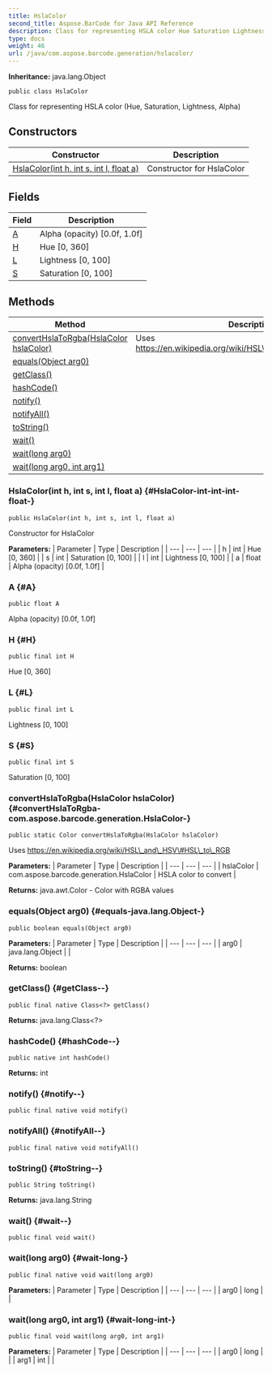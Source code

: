 ```yaml
---
title: HslaColor
second_title: Aspose.BarCode for Java API Reference
description: Class for representing HSLA color Hue Saturation Lightness Alpha
type: docs
weight: 46
url: /java/com.aspose.barcode.generation/hslacolor/
---
```

**Inheritance:**
java.lang.Object
```
public class HslaColor
```

Class for representing HSLA color (Hue, Saturation, Lightness, Alpha)
## Constructors

| Constructor | Description |
| --- | --- |
| [HslaColor(int h, int s, int l, float a)](#HslaColor-int-int-int-float-) | Constructor for HslaColor |
## Fields

| Field | Description |
| --- | --- |
| [A](#A) | Alpha (opacity) [0.0f, 1.0f] |
| [H](#H) | Hue [0, 360] |
| [L](#L) | Lightness [0, 100] |
| [S](#S) | Saturation [0, 100] |
## Methods

| Method | Description |
| --- | --- |
| [convertHslaToRgba(HslaColor hslaColor)](#convertHslaToRgba-com.aspose.barcode.generation.HslaColor-) | Uses https://en.wikipedia.org/wiki/HSL\_and\_HSV\#HSL\_to\_RGB |
| [equals(Object arg0)](#equals-java.lang.Object-) |  |
| [getClass()](#getClass--) |  |
| [hashCode()](#hashCode--) |  |
| [notify()](#notify--) |  |
| [notifyAll()](#notifyAll--) |  |
| [toString()](#toString--) |  |
| [wait()](#wait--) |  |
| [wait(long arg0)](#wait-long-) |  |
| [wait(long arg0, int arg1)](#wait-long-int-) |  |
### HslaColor(int h, int s, int l, float a) {#HslaColor-int-int-int-float-}
```
public HslaColor(int h, int s, int l, float a)
```


Constructor for HslaColor

**Parameters:**
| Parameter | Type | Description |
| --- | --- | --- |
| h | int | Hue [0, 360] |
| s | int | Saturation [0, 100] |
| l | int | Lightness [0, 100] |
| a | float | Alpha (opacity) [0.0f, 1.0f] |

### A {#A}
```
public float A
```


Alpha (opacity) [0.0f, 1.0f]

### H {#H}
```
public final int H
```


Hue [0, 360]

### L {#L}
```
public final int L
```


Lightness [0, 100]

### S {#S}
```
public final int S
```


Saturation [0, 100]

### convertHslaToRgba(HslaColor hslaColor) {#convertHslaToRgba-com.aspose.barcode.generation.HslaColor-}
```
public static Color convertHslaToRgba(HslaColor hslaColor)
```


Uses https://en.wikipedia.org/wiki/HSL\_and\_HSV\#HSL\_to\_RGB

**Parameters:**
| Parameter | Type | Description |
| --- | --- | --- |
| hslaColor | com.aspose.barcode.generation.HslaColor | HSLA color to convert |

**Returns:**
java.awt.Color - Color with RGBA values
### equals(Object arg0) {#equals-java.lang.Object-}
```
public boolean equals(Object arg0)
```




**Parameters:**
| Parameter | Type | Description |
| --- | --- | --- |
| arg0 | java.lang.Object |  |

**Returns:**
boolean
### getClass() {#getClass--}
```
public final native Class<?> getClass()
```




**Returns:**
java.lang.Class<?>
### hashCode() {#hashCode--}
```
public native int hashCode()
```




**Returns:**
int
### notify() {#notify--}
```
public final native void notify()
```




### notifyAll() {#notifyAll--}
```
public final native void notifyAll()
```




### toString() {#toString--}
```
public String toString()
```




**Returns:**
java.lang.String
### wait() {#wait--}
```
public final void wait()
```




### wait(long arg0) {#wait-long-}
```
public final native void wait(long arg0)
```




**Parameters:**
| Parameter | Type | Description |
| --- | --- | --- |
| arg0 | long |  |

### wait(long arg0, int arg1) {#wait-long-int-}
```
public final void wait(long arg0, int arg1)
```




**Parameters:**
| Parameter | Type | Description |
| --- | --- | --- |
| arg0 | long |  |
| arg1 | int |  |

